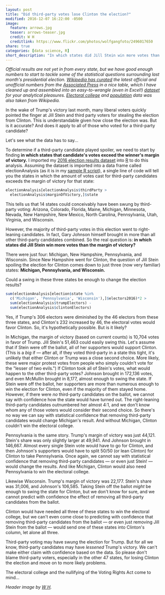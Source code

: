 ```yaml
---
layout: post
title: "Did third-party votes lose Clinton the election?"
modified: 2016-12-07 16:22:00 -0500
image:
  feature: arrows.jpg
  teaser: arrows-teaser.jpg
  credit: W H
  creditlink: https://www.flickr.com/photos/wolfgangfoto/2496017650
share: true
categories: [data science, R]
short_description: "In which states did Jill Stein win more votes than the margin of victory? Could a swing in these states be enough to change the election results?"
---
```


<i>Official results are not yet in from every state, but we have good enough numbers to start to tackle some of the statistical questions surrounding last month's presidential election. <a href="https://en.wikipedia.org/wiki/United_States_presidential_election,_2016" target="_blank">Wikipedia has curated</a> the latest official and unofficial numbers from the <a href="https://interactives.ap.org/2016/general-election/?SITE=NEWSHOURELN" target="_blank">Associated Press</a> in a nice table, which I have cleaned up and assembled into an easy-to-wrangle (even in Excel!) <a href="https://github.com/kshaffer/election2016" target="_blank">dataset</a> for your analytical pleasures. <a href="https://en.wikipedia.org/wiki/Electoral_College_(United_States)" target="_blank">Electoral college</a> and <a href="https://en.wikipedia.org/wiki/List_of_U.S._states_and_territories_by_population" target="_blank">population</a> data was also taken from Wikipedia.</i>


In the wake of Trump's victory last month, many liberal voters quickly pointed the finger at Jill Stein and third party voters for stealing the election from Clinton. This is understandable given how close the election was. But is it accurate? And does it apply to all of those who voted for a third-party candidate?

Let's see what the data has to say...


To determine if a third-party candidate played spoiler, we need to start by finding **in which states that candidate's votes exceed the winner's margin of victory.** I imported my <a href="https://github.com/kshaffer/election2016" target="_blank">2016 election results dataset</a> into <a href="https://www.r-project.org/" target="_blank">R</a> to do this analysis. Assuming the dataset is imported into a data frame called electionAnalysis (as it is in my <a href="https://github.com/kshaffer/election2016/blob/master/2016Election.R" target="_blank">sample R script</a>), a single line of code will tell you the states in which the amount of votes cast for third-party candidates exceeds the margin of victory for that state:

~~~R
electionAnalysis[electionAnalysis$thirdParty >
  electionAnalysis$marginOfVictory,]$state
~~~

This tells us that 14 states could conceivably have been swung by third-party voting: Arizona, Colorado, Florida, Maine, Michigan, Minnesota, Nevada, New Hampshire, New Mexico, North Carolina, Pennsylvania, Utah, Virginia, and Wisconsin.

However, the majority of third-party votes in this election went to right-leaning candidates. In fact, Gary Johnson himself brought in more than all other third-party candidates combined. So the real question is: **in which states did Jill Stein win more votes than the margin of victory?**

There were just four: Michigan, New Hampshire, Pennsylvania, and Wisconsin. Since New Hampshire went for Clinton, the question of Jill Stein spoiling the election for Clinton comes down to just three (now very familiar) states: **Michigan, Pennsylvania, and Wisconsin.**

Could a swing in these three states be enough to change the election results?

~~~R
sum(electionAnalysis[election$state %in%
  c('Michigan', 'Pennsylvania', 'Wisconsin'),]$electors2016)*2 >
  sum(electionAnalysis$trumpElectors) -
  sum(electionAnalysis$clintonElectors)
~~~

Yes, if Trump's 306 electors were diminished by the 46 electors from these three states, and Clinton's 232 increased by 46, the electoral votes would favor Clinton. So, it's hypothetically possible. But is it likely?

In Michigan, the margin of victory (based on current counts) is 10,704 votes in favor of Trump. Jill Stein's 51,463 could easily swing this. Let's assume that if Stein were off the ballot, all of her supporters would support Clinton. (This is a *big* if ― after all, if they voted third-party in a state this tight, it's unlikely that either Clinton or Trump was a close second choice. More likely, these were major protest votes from people who simply couldn't vote for the "lesser of two evils.") If Clinton took all of Stein's votes, what would happen to the other third-party votes? Johnson brought in 172,136 votes, and even McMullin brought in 8,177, almost enough to swing the state. If Stein were off the ballot, her supporters are more than numerous enough to win the election for Clinton, even if the majority of them stayed home. However, if there were *no* third-party candidates on the ballot, we cannot say with confidence how the state would have turned out. The right-leaning third-party candidates outnumbered her almost 4:1, and we don't know whom any of those voters would consider their second choice. So there's no way we can say with statistical confidence that removing third-party candidates would change Michigan's result. And without Michigan, Clinton couldn't win the electoral college.

Pennsylvania is the same story. Trump's margin of victory was just 44,121. Stein's share was only slightly larger at 49,941. And Johnson brought in 146,667. Almost every single Stein vote would have to go for Clinton, and then Johnson's supporters would have to split 50/50 (or lean Clinton) for Clinton to take Pennsylvania. Once again, we cannot say with statistical confidence that removing third-party candidates ― or even just Stein! ― would change the results. And like Michigan, Clinton would also need Pennsylvania to win the electoral college.

Likewise Wisconsin. Trump's margin of victory was 22,177. Stein's share was 31,006, and Johnson's 106,585. Taking Stein off the ballot *might* be enough to swing the state for Clinton, but we don't know for sure, and we cannot predict with confidence the effect of removing all third-party candidates from the ballot.

Clinton would have needed all three of these states to win the electoral college, but we can't even come close to predicting with confidence that removing third-party candidates from the ballot ― or even just removing Jill Stein from the ballot ― would send one of these states into Clinton's column, let alone all three.

Third-party voting may have swung the election for Trump. But for all we know, third-party candidates may have *lessened* Trump's victory. We can't make either claim with confidence based on the data. So please don't blame third-party voters, especially in the other 47 states, for losing Clinton the election and move on to more likely problems.

The electoral college and the nullifying of the Voting Rights Act come to mind...

*Header image by [W H](https://www.flickr.com/photos/wolfgangfoto/2496017650).*
